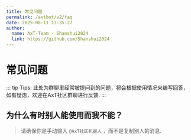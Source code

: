```yaml
---
title: 常见问题
permalink: /axtbot/v2/faq
date: 2025-08-11 13:35:27
author:
  name: AxT-Team - Shanshui2024
  link: https://github.com/Shanshui2024
---
```


# 常见问题
::: tip Tips:
 此处为群聊里经常被提问到的问题，将会根据使用情况来编写回答，如有疑虑，欢迎在AxT社区群聊进行反馈.
:::

## 为什么有时别人能使用而我不能？
>
> 请确保你是手动输入 `@AxT社区机器人` ，而不是复制别人的消息.

